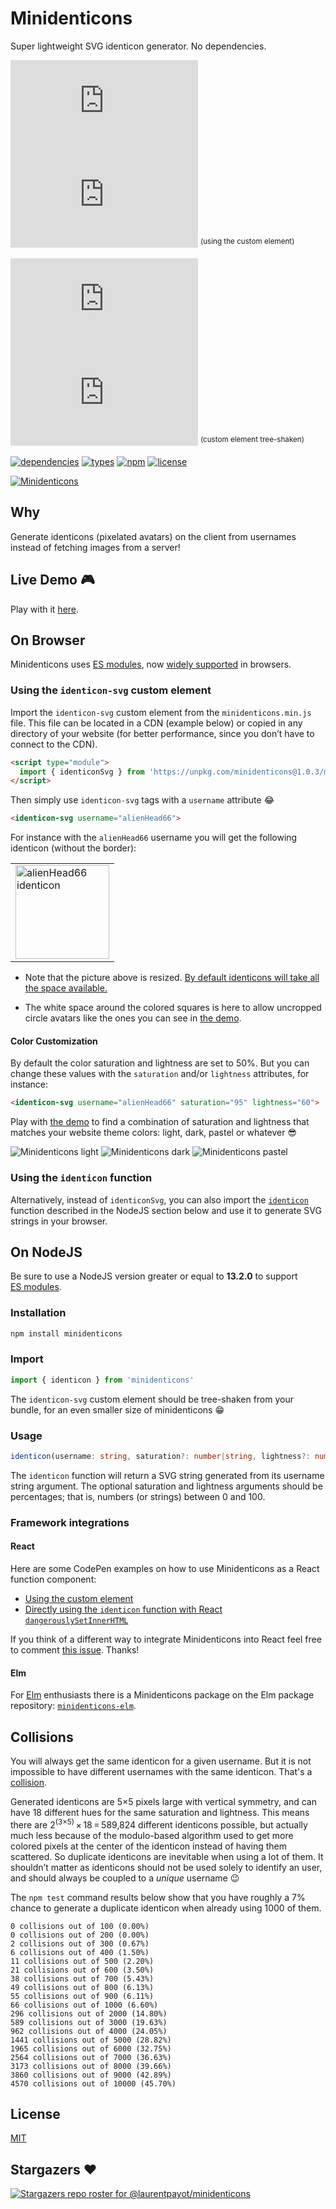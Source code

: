 # Minidenticons

Super lightweight SVG identicon generator. No dependencies.

![minified + brotlied size](https://badgen.net/badgesize/brotli/laurentpayot/minidenticons/main/minidenticons.min.js)
![minified + zipped size](https://badgen.net/badgesize/gzip/laurentpayot/minidenticons/main/minidenticons.min.js)
<sup>(using the custom element)</sup>

![minified + brotlied size](https://badgen.net/badgesize/brotli/laurentpayot/minidenticons/main/no-custom-element.min.js)
![minified + zipped size](https://badgen.net/badgesize/gzip/laurentpayot/minidenticons/main/no-custom-element.min.js)
<sup>(custom element tree-shaken)</sup>

[![dependencies](https://badgen.net/bundlephobia/dependency-count/minidenticons)](https://bundlephobia.com/package/minidenticons)
[![types](https://badgen.net/npm/types/minidenticons)](https://github.com/laurentpayot/minidenticons/blob/main/index.d.ts)
[![npm](https://badgen.net/npm/v/minidenticons)](https://www.npmjs.com/package/minidenticons)
[![license](https://badgen.net/github/license/laurentpayot/minidenticons)](https://github.com/laurentpayot/minidenticons/blob/main/LICENSE)

[![Minidenticons](minidenticons.png)](https://laurentpayot.github.io/minidenticons/)

## Why

Generate identicons (pixelated avatars) on the client from usernames instead of fetching images from a server!

## Live Demo :video_game:

Play with it [here](https://laurentpayot.github.io/minidenticons/).

## On Browser

Minidenticons uses [ES modules](https://jakearchibald.com/2017/es-modules-in-browsers/), now [widely supported](https://caniuse.com/es6-module) in browsers.

### Using the `identicon-svg` custom element

Import the `identicon-svg` custom element from the `minidenticons.min.js` file. This file can be located in a CDN (example below) or copied in any directory of your website (for better performance, since you don’t have to connect to the CDN).

```html
<script type="module">
  import { identiconSvg } from 'https://unpkg.com/minidenticons@1.0.3/minidenticons.min.js'
</script>
```

Then simply use `identicon-svg` tags with a `username` attribute :joy:

```html
<identicon-svg username="alienHead66">
```

For instance with the `alienHead66` username you will get the following identicon (without the border):
<table><tr><td>
<img src="alienHead66.svg" alt="alienHead66 identicon" width="150" height="150">
</td></tr></table>

- Note that the picture above is resized. [By default identicons will take all the space available.](https://raw.githubusercontent.com/laurentpayot/minidenticons/main/alienHead66.svg)

- The white space around the colored squares is here to allow uncropped circle avatars like the ones you can see in [the demo](https://laurentpayot.github.io/minidenticons/).

#### Color Customization

By default the color saturation and lightness are set to 50%. But you can change these values with the `saturation` and/or `lightness` attributes, for instance:

```html
<identicon-svg username="alienHead66" saturation="95" lightness="60">
```

Play with [the demo](https://laurentpayot.github.io/minidenticons/) to find a combination of saturation and lightness that matches your website theme colors: light, dark, pastel or whatever :sunglasses:

![Minidenticons light](minidenticons_light.png)
![Minidenticons dark](minidenticons_dark.png)
![Minidenticons pastel](minidenticons_pastel.png)

### Using the `identicon` function

Alternatively, instead of `identiconSvg`, you can also import the [`identicon`](#usage) function described in the NodeJS section below and use it to generate SVG strings in your browser.


## On NodeJS

Be sure to use a NodeJS version greater or equal to **13.2.0** to support [ES modules](https://nodejs.org/api/esm.html).

### Installation

```bash
npm install minidenticons
```

### Import

```javascript
import { identicon } from 'minidenticons'
```

The `identicon-svg` custom element should be tree-shaken from your bundle, for an even smaller size of minidenticons :grin:

### Usage

```typescript
identicon(username: string, saturation?: number|string, lightness?: number|string): string
```

The `identicon` function will return a SVG string generated from its username string argument. The optional saturation and lightness arguments should be percentages; that is, numbers (or strings) between 0 and 100.

### Framework integrations

#### React

Here are some CodePen examples on how to use Minidenticons as a React function component:

- [Using the custom element](https://codepen.io/laurentpayot/pen/oNEPOww)
- [Directly using the `identicon` function with React `dangerouslySetInnerHTML`](https://codepen.io/laurentpayot/pen/GRQXaGK)

If you think of a different way to integrate Minidenticons into React feel free to comment [this issue](https://github.com/laurentpayot/minidenticons/issues/2). Thanks!

#### Elm

For [Elm](https://elm-lang.org/) enthusiasts there is a Minidenticons package on the Elm package repository: [`minidenticons-elm`](https://package.elm-lang.org/packages/laurentpayot/minidenticons-elm/latest).

## Collisions

You will always get the same identicon for a given username. But it is not impossible to have different usernames with the same identicon. That's a [collision](https://en.wikipedia.org/wiki/Hash_collision).

Generated identicons are 5×5 pixels large with vertical symmetry, and can have 18 different hues for the same saturation and lightness.
This means there are 2<sup>(3×5)</sup> × 18 = 589,824 different identicons possible, but actually much less because of the modulo-based algorithm used to get more colored pixels at the center of the identicon instead of having them scattered. So duplicate identicons are inevitable when using a lot of them. It shouldn’t matter as identicons should not be used solely to identify an user, and should always be coupled to a *unique* username :wink:

The `npm test` command results below show that you have roughly a 7% chance to generate a duplicate identicon when already using 1000 of them.

```text
0 collisions out of 100 (0.00%)
0 collisions out of 200 (0.00%)
2 collisions out of 300 (0.67%)
6 collisions out of 400 (1.50%)
11 collisions out of 500 (2.20%)
21 collisions out of 600 (3.50%)
38 collisions out of 700 (5.43%)
49 collisions out of 800 (6.13%)
55 collisions out of 900 (6.11%)
66 collisions out of 1000 (6.60%)
296 collisions out of 2000 (14.80%)
589 collisions out of 3000 (19.63%)
962 collisions out of 4000 (24.05%)
1441 collisions out of 5000 (28.82%)
1965 collisions out of 6000 (32.75%)
2564 collisions out of 7000 (36.63%)
3173 collisions out of 8000 (39.66%)
3860 collisions out of 9000 (42.89%)
4570 collisions out of 10000 (45.70%)
```

## License

[MIT](https://github.com/laurentpayot/minidenticons/blob/main/LICENSE)

## Stargazers :heart:

[![Stargazers repo roster for @laurentpayot/minidenticons](https://reporoster.com/stars/laurentpayot/minidenticons)](https://github.com/laurentpayot/minidenticons/stargazers)
